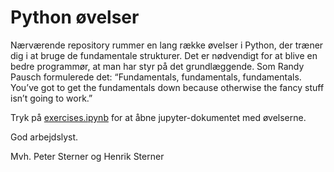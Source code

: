 # Python øvelser
Nærværende repository rummer en lang række øvelser i Python, der træner dig i at bruge de fundamentale strukturer. Det er nødvendigt for at blive en bedre programmør, at man har styr på det grundlæggende. Som Randy Pausch formulerede det: “Fundamentals, fundamentals, fundamentals. You’ve got to get the fundamentals down because otherwise the fancy stuff isn’t going to work.”

Tryk på [exercises.ipynb](https://github.com/HenrikSterner/PythonExercisess/blob/master/exercises/exercises.ipynb)  for at åbne jupyter-dokumentet med øvelserne. 

God arbejdslyst.

Mvh.
Peter Sterner og Henrik Sterner 

